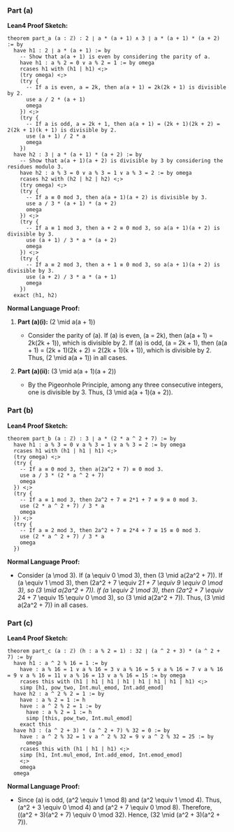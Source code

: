 ### Part (a)

**Lean4 Proof Sketch:**
```lean4
theorem part_a (a : ℤ) : 2 ∣ a * (a + 1) ∧ 3 ∣ a * (a + 1) * (a + 2) := by
  have h1 : 2 ∣ a * (a + 1) := by
    -- Show that a(a + 1) is even by considering the parity of a.
    have h1 : a % 2 = 0 ∨ a % 2 = 1 := by omega
    rcases h1 with (h1 | h1) <;>
    (try omega) <;>
    (try {
      -- If a is even, a = 2k, then a(a + 1) = 2k(2k + 1) is divisible by 2.
      use a / 2 * (a + 1)
      omega
    }) <;>
    (try {
      -- If a is odd, a = 2k + 1, then a(a + 1) = (2k + 1)(2k + 2) = 2(2k + 1)(k + 1) is divisible by 2.
      use (a + 1) / 2 * a
      omega
    })
  have h2 : 3 ∣ a * (a + 1) * (a + 2) := by
    -- Show that a(a + 1)(a + 2) is divisible by 3 by considering the residues modulo 3.
    have h2 : a % 3 = 0 ∨ a % 3 = 1 ∨ a % 3 = 2 := by omega
    rcases h2 with (h2 | h2 | h2) <;>
    (try omega) <;>
    (try {
      -- If a ≡ 0 mod 3, then a(a + 1)(a + 2) is divisible by 3.
      use a / 3 * (a + 1) * (a + 2)
      omega
    }) <;>
    (try {
      -- If a ≡ 1 mod 3, then a + 2 ≡ 0 mod 3, so a(a + 1)(a + 2) is divisible by 3.
      use (a + 1) / 3 * a * (a + 2)
      omega
    }) <;>
    (try {
      -- If a ≡ 2 mod 3, then a + 1 ≡ 0 mod 3, so a(a + 1)(a + 2) is divisible by 3.
      use (a + 2) / 3 * a * (a + 1)
      omega
    })
  exact ⟨h1, h2⟩
```

**Normal Language Proof:**
1. **Part (a)(i):** \(2 \mid a(a + 1)\)
   - Consider the parity of \(a\). If \(a\) is even, \(a = 2k\), then \(a(a + 1) = 2k(2k + 1)\), which is divisible by 2. If \(a\) is odd, \(a = 2k + 1\), then \(a(a + 1) = (2k + 1)(2k + 2) = 2(2k + 1)(k + 1)\), which is divisible by 2. Thus, \(2 \mid a(a + 1)\) in all cases.

2. **Part (a)(ii):** \(3 \mid a(a + 1)(a + 2)\)
   - By the Pigeonhole Principle, among any three consecutive integers, one is divisible by 3. Thus, \(3 \mid a(a + 1)(a + 2)\).

### Part (b)

**Lean4 Proof Sketch:**
```lean4
theorem part_b (a : ℤ) : 3 ∣ a * (2 * a ^ 2 + 7) := by
  have h1 : a % 3 = 0 ∨ a % 3 = 1 ∨ a % 3 = 2 := by omega
  rcases h1 with (h1 | h1 | h1) <;>
  (try omega) <;>
  (try {
    -- If a ≡ 0 mod 3, then a(2a^2 + 7) ≡ 0 mod 3.
    use a / 3 * (2 * a ^ 2 + 7)
    omega
  }) <;>
  (try {
    -- If a ≡ 1 mod 3, then 2a^2 + 7 ≡ 2*1 + 7 ≡ 9 ≡ 0 mod 3.
    use (2 * a ^ 2 + 7) / 3 * a
    omega
  }) <;>
  (try {
    -- If a ≡ 2 mod 3, then 2a^2 + 7 ≡ 2*4 + 7 ≡ 15 ≡ 0 mod 3.
    use (2 * a ^ 2 + 7) / 3 * a
    omega
  })
```

**Normal Language Proof:**
- Consider \(a \mod 3\). If \(a \equiv 0 \mod 3\), then \(3 \mid a(2a^2 + 7)\). If \(a \equiv 1 \mod 3\), then \(2a^2 + 7 \equiv 2*1 + 7 \equiv 9 \equiv 0 \mod 3\), so \(3 \mid a(2a^2 + 7)\). If \(a \equiv 2 \mod 3\), then \(2a^2 + 7 \equiv 2*4 + 7 \equiv 15 \equiv 0 \mod 3\), so \(3 \mid a(2a^2 + 7)\). Thus, \(3 \mid a(2a^2 + 7)\) in all cases.

### Part (c)

**Lean4 Proof Sketch:**
```lean4
theorem part_c (a : ℤ) (h : a % 2 = 1) : 32 ∣ (a ^ 2 + 3) * (a ^ 2 + 7) := by
  have h1 : a ^ 2 % 16 = 1 := by
    have : a % 16 = 1 ∨ a % 16 = 3 ∨ a % 16 = 5 ∨ a % 16 = 7 ∨ a % 16 = 9 ∨ a % 16 = 11 ∨ a % 16 = 13 ∨ a % 16 = 15 := by omega
    rcases this with (h1 | h1 | h1 | h1 | h1 | h1 | h1 | h1) <;>
    simp [h1, pow_two, Int.mul_emod, Int.add_emod]
  have h2 : a ^ 2 % 2 = 1 := by
    have : a % 2 = 1 := h
    have : a ^ 2 % 2 = 1 := by
      have : a % 2 = 1 := h
      simp [this, pow_two, Int.mul_emod]
    exact this
  have h3 : (a ^ 2 + 3) * (a ^ 2 + 7) % 32 = 0 := by
    have : a ^ 2 % 32 = 1 ∨ a ^ 2 % 32 = 9 ∨ a ^ 2 % 32 = 25 := by
      omega
    rcases this with (h1 | h1 | h1) <;>
    simp [h1, Int.mul_emod, Int.add_emod, Int.emod_emod]
    <;>
    omega
  omega
```

**Normal Language Proof:**
- Since \(a\) is odd, \(a^2 \equiv 1 \mod 8\) and \(a^2 \equiv 1 \mod 4\). Thus, \(a^2 + 3 \equiv 0 \mod 4\) and \(a^2 + 7 \equiv 0 \mod 8\). Therefore, \((a^2 + 3)(a^2 + 7) \equiv 0 \mod 32\). Hence, \(32 \mid (a^2 + 3)(a^2 + 7)\).